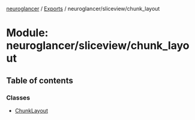 [neuroglancer](../README.md) / [Exports](../modules.md) / neuroglancer/sliceview/chunk\_layout

# Module: neuroglancer/sliceview/chunk\_layout

## Table of contents

### Classes

- [ChunkLayout](../classes/neuroglancer_sliceview_chunk_layout.ChunkLayout.md)
